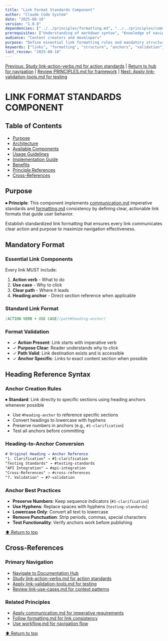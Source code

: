 ```yaml
---
title: "Link Format Standards Component"
author: "Claude Code System"
date: "2025-08-18"
version: "1.0.0"
dependencies: ["../../principles/formatting.md", "../../principles/communication.md"]
prerequisites: ["Understanding of markdown syntax", "Knowledge of navigation principles"]
audience: "Content creators and developers"
purpose: "Define essential link formatting rules and mandatory structure patterns"
keywords: ["links", "formatting", "structure", "anchors", "validation"]
last_review: "2025-08-18"
---
```


[Previous: Study link-action-verbs.md for action standards](link-action-verbs.md) | [Return to hub for navigation](../../index.md) | [Review PRINCIPLES.md for framework](../principles/PRINCIPLES.md) | [Next: Apply link-validation-tools.md for testing](link-validation-tools.md)

# LINK FORMAT STANDARDS COMPONENT

## Table of Contents
- [Purpose](#purpose)
- [Architecture](#architecture)
- [Available Components](#available-components)
- [Usage Guidelines](#usage-guidelines)
- [Implementation Guide](#implementation-guide)
- [Benefits](#benefits)
- [Principle References](#principle-references)
- [Cross-References](#cross-references)

## Purpose

⏺ **Principle**: This component implements [communication.md](../../principles/communication.md) imperative standards and [formatting.md](../../principles/formatting.md) consistency by defining clear, actionable link formats that guide user behavior.

Establish standardized link formatting that ensures every link communicates clear action and purpose to maximize navigation effectiveness.

## Mandatory Format

### Essential Link Components
Every link MUST include:
1. **Action verb** - What to do
2. **Use case** - Why to click
3. **Clear path** - Where it leads
4. **Heading anchor** - Direct section reference when applicable

### Standard Link Format
```markdown
[ACTION VERB + USE CASE](path#heading-anchor)
```

### Format Validation
- ✓ **Action Present**: Link starts with imperative verb
- ✓ **Purpose Clear**: Reader understands why to click
- ✓ **Path Valid**: Link destination exists and is accessible
- ✓ **Anchor Specific**: Links to exact content section when possible

## Heading Reference Syntax

### Anchor Creation Rules
⏺ **Standard**: Link directly to specific sections using heading anchors whenever possible
- Use `#heading-anchor` to reference specific sections
- Convert headings to lowercase with hyphens
- Preserve numbers in anchors (e.g., `#1-clarification`)
- Test all anchors before committing

### Heading-to-Anchor Conversion
```markdown
# Original Heading → Anchor Reference
"1. Clarification" → #1-clarification
"Testing Standards" → #testing-standards
"API Integration" → #api-integration
"Cross-References" → #cross-references
"7. Validation" → #7-validation
```

### Anchor Best Practices
- **Preserve Numbers**: Keep sequence indicators (`#1-clarification`)
- **Use Hyphens**: Replace spaces with hyphens (`testing-standards`)
- **Lowercase Only**: Convert all text to lowercase
- **Remove Punctuation**: Strip periods, commas, special characters
- **Test Functionality**: Verify anchors work before publishing

[⬆ Return to top](#link-format-standards-component)

## Cross-References

### Primary Navigation
- [Navigate to Documentation Hub](../../index.md)
- [Study link-action-verbs.md for action standards](link-action-verbs.md)
- [Apply link-validation-tools.md for testing](link-validation-tools.md)
- [Review link-use-cases.md for context patterns](link-use-cases.md)

### Related Principles
- [Apply communication.md for imperative requirements](../../principles/communication.md)
- [Follow formatting.md for link consistency](../../principles/formatting.md)
- [Use workflow.md for navigation flow](../../principles/workflow.md)

[⬆ Return to top](#link-format-standards-component)